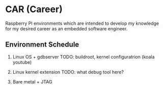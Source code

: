 <!-- SPDX-License-Identifier: zlib-acknowledgement -->
# CAR (Career)
Raspberry PI environments which are intended to develop my knowledge for my desired career as an embedded software engineer.

## Environment Schedule 
1. Linux OS + gdbserver
TODO: buildroot, kernel configuratrion (koala youtube)

2. Linux kernel extension
TODO: what debug tool here?

3. Bare metal + JTAG

